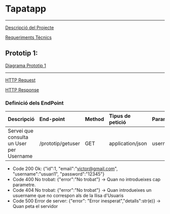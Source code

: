 # Tapatapp
---
[Descripció del Projecte](descTapatApp.md)

[Requeriments Tècnics](requerimentsTecnics.md)

## Prototip 1:
[Diagrama Prototip 1](charts/diagramaPrototip.mermaid)

---

[HTTP Request](HTTPRequest.md)

[HTTP Response](HTTPResponse.md)

### Definició dels EndPoint
| Descripció  | End-point     | Method     |Tipus de petició|Parametres|
| :---        |  :---        |  :---        |  :---         |  :---     | 
| Servei que consulta un User per Username | /prototip/getuser | GET | application/json  | username |  

- Code 200 Ok: {"id":1, "email":"victor@gmail.com", "username":"usuari1", "password":"12345"} <br>
- Code 400 No trobat: {"error":"No trobat"} -> Quan no introdueixes cap parametre. <br>
- Code 404 No trobat: {"error":"No trobat"} -> Quan introdueixes un usuername que no correspon als de la llisa d'Usuaris <br>
- Code 500 Error de server: {"error": "Error inesperat","detalls":str(e)} -> Quan peta el servidor <br>

